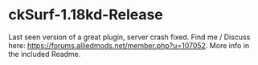 # ckSurf-1.18kd-Release
Last seen version of a great plugin, server crash fixed.
Find me / Discuss here: https://forums.alliedmods.net/member.php?u=107052. More info in the included Readme.
#
